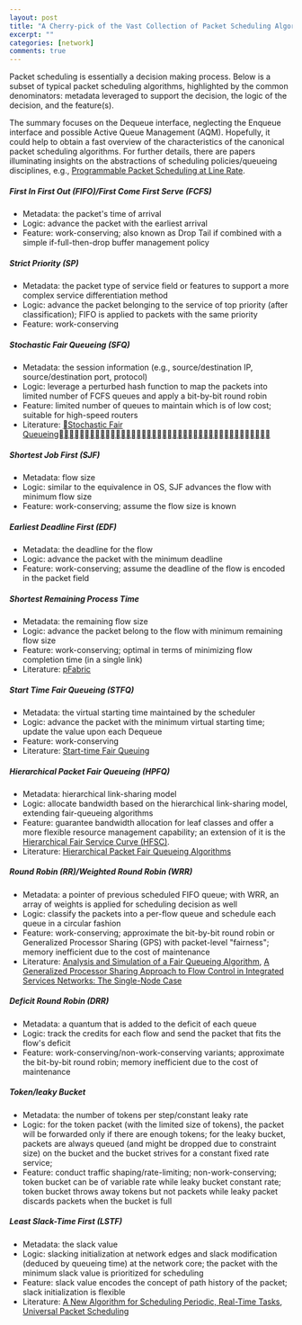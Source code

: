 ```yaml
---
layout: post
title: "A Cherry-pick of the Vast Collection of Packet Scheduling Algorithms"
excerpt: ""
categories: [network]
comments: true
---
```


<p class="lead text-justify">
Packet scheduling is essentially a decision making process.
Below is a subset of typical packet scheduling algorithms, highlighted by the common denominators: metadata leveraged to support the decision,
the logic of the decision, and the feature(s).
</p>
<p class="lead text-justify">
The summary focuses on the Dequeue interface, neglecting the Enqueue interface and possible Active Queue Management (AQM).
Hopefully, it could help to obtain a fast overview of the characteristics of the canonical packet scheduling algorithms.
For further details, there are papers illuminating insights on the abstractions of scheduling policies/queueing disciplines, e.g.,
<a href="https://cs.nyu.edu/~anirudh/pifo-sigcomm.pdf">Programmable Packet Scheduling at Line Rate</a>.
</p>

<h5>First In First Out (FIFO)/First Come First Serve (FCFS)</h5>
<ul class="lead text-justify">
<li>
    Metadata: the packet's time of arrival
</li>
<li>
    Logic: advance the packet with the earliest arrival
</li>
<li>
    Feature: work-conserving; also known as Drop Tail if combined with a simple if-full-then-drop buffer management policy
</li>
</ul>

<h5>Strict Priority (SP)</h5>
<ul class="lead text-justify">
<li>
    Metadata: the packet type of service field or features to support a more complex service differentiation method
</li>
<li>
    Logic: advance the packet belonging to the service of top priority (after classification); FIFO is applied to packets with the same priority
</li>
<li>
    Feature: work-conserving
</li>
</ul>

<h5>Stochastic Fair Queueing (SFQ)</h5>
<ul class="lead text-justify">
<li>
    Metadata: the session information (e.g., source/destination IP, source/destination port, protocol)
</li>
<li>
    Logic: leverage a perturbed hash function to map the packets into limited number of FCFS queues and apply a bit-by-bit round robin
</li>
<li>
    Feature: limited number of queues to maintain which is of low cost; suitable for high-speed routers
</li>
<li>
    Literature: <a href="http://www2.rdrop.com/~paulmck/scalability/paper/sfq.2002.06.04.pdf">􏰆Stochastic Fair Queueing􏰍􏰘􏰝􏰟􏰗􏰒􏰝􏰞􏰛􏰜􏰊􏰚􏰊􏰙􏰗􏰘􏰕􏰖􏰔􏰏􏰍􏰓􏰈􏰒􏰐􏰑􏰅􏰏􏰍􏰎􏰁􏰌􏰊􏰋􏰈􏰉􏰇􏰄􏰅􏰆􏰃</a>
</li>
</ul>

<h5>Shortest Job First (SJF)</h5>
<ul class="lead text-justify">
<li>
    Metadata: flow size
</li>
<li>
    Logic: similar to the equivalence in OS, SJF advances the flow with minimum flow size
</li>
<li>
    Feature: work-conserving; assume the flow size is known
</li>
</ul>

<h5>Earliest Deadline First (EDF)</h5>
<ul class="lead text-justify">
<li>
    Metadata: the deadline for the flow
</li>
<li>
    Logic: advance the packet with the minimum deadline
</li>
<li>
    Feature: work-conserving; assume the deadline of the flow is encoded in the packet field
</li>
</ul>

<h5>Shortest Remaining Process Time</h5>
<ul class="lead text-justify">
<li>
    Metadata: the remaining flow size
</li>
<li>
    Logic: advance the packet belong to the flow with minimum remaining flow size
</li>
<li>
    Feature: work-conserving; optimal in terms of minimizing flow completion time (in a single link)
</li>
<li>
    Literature: <a href="https://web.stanford.edu/~skatti/pubs/sigcomm13-pfabric.pdf">pFabric</a>
</li>
</ul>

<h5>Start Time Fair Queueing (STFQ)</h5>
<ul class="lead text-justify">
<li>
    Metadata: the virtual starting time maintained by the scheduler
</li>
<li>
    Logic: advance the packet with the minimum virtual starting time; update the value upon each Dequeue
</li>
<li>
    Feature: work-conserving
</li>
<li>
    Literature: <a href="http://ccr.sigcomm.org/archive/1996/papers/goyal.pdf">Start-time Fair Queuing</a>
</li>
</ul>

<h5>Hierarchical Packet Fair Queueing (HPFQ)</h5>
<ul class="lead text-justify">
<li>
    Metadata: hierarchical link-sharing model
</li>
<li>
    Logic: allocate bandwidth based on the hierarchical link-sharing model, extending fair-queueing algorithms
</li>
<li>
    Feature: guarantee bandwidth allocation for leaf classes and offer a more flexible resource management capability;
    an extension of it is the
    <a href="http://conferences.sigcomm.org/sigcomm/1997/papers/p011.pdf">Hierarchical Fair Service Curve (HFSC)</a>.
</li>
<li>
    Literature: <a href="https://www.cs.cmu.edu/~hzhang/papers/TON-97-Oct.pdf">Hierarchical Packet Fair Queueing Algorithms</a>
</li>
</ul>

<h5>Round Robin (RR)/Weighted Round Robin (WRR)</h5>
<ul class="lead text-justify">
<li>
    Metadata: a pointer of previous scheduled FIFO queue; with WRR, an array of weights is applied for scheduling decision as well
</li>
<li>
    Logic: classify the packets into a per-flow queue and schedule each queue in a circular fashion
</li>
<li>
    Feature: work-conserving; approximate the bit-by-bit round robin or Generalized Processor Sharing (GPS) with packet-level "fairness";
    memory inefficient due to the cost of maintenance
</li>
<li>
    Literature: <a href="http://ccr.sigcomm.org/archive/1995/jan95/ccr-9501-shenker.pdf">Analysis and Simulation of a Fair Queueing Algorithm</a>,
    <a href="http://www.cs.columbia.edu/~ricardo/misc/docs/gps.pdf">A Generalized Processor Sharing Approach
to Flow Control in Integrated Services
    Networks: The Single-Node Case</a>
</li>
</ul>

<h5>Deficit Round Robin (DRR)</h5>
<ul class="lead text-justify">
<li>
    Metadata: a quantum that is added to the deficit of each queue
</li>
<li>
    Logic: track the credits for each flow and send the packet that fits the flow's deficit
</li>
<li>
    Feature: work-conserving/non-work-conserving variants; approximate the bit-by-bit round robin;
    memory inefficient due to the cost of maintenance
</li>
</ul>

<h5>Token/leaky Bucket</h5>
<ul class="lead text-justify">
<li>
    Metadata: the number of tokens per step/constant leaky rate
</li>
<li>
    Logic: for the token packet (with the limited size of tokens), the packet will be forwarded only if there are enough tokens;
    for the leaky bucket, packets are always queued (and might be dropped due to constraint size) on the bucket and
    the bucket strives for a constant fixed rate service;
</li>
<li>
    Feature: conduct traffic shaping/rate-limiting; non-work-conserving; token bucket can be of variable rate while leaky bucket constant rate;
    token bucket throws away tokens but not packets while leaky packet discards packets when the bucket is full
</li>
</ul>

<h5>Least Slack-Time First (LSTF)</h5>
<ul class="lead text-justify">
<li>
    Metadata: the slack value
</li>
<li>
    Logic: slacking initialization at network edges and slack modification (deduced by queueing time) at the network core;
    the packet with the minimum slack value is prioritized for scheduling
</li>
<li>
    Feature: slack value encodes the concept of path history of the packet; slack initialization is flexible
</li>
<li>
    Literature: <a href="https://link.springer.com/article/10.1007/BF01553887">A New Algorithm for Scheduling Periodic, Real-Time Tasks</a>,
    <a href="https://www.usenix.org/system/files/conference/nsdi16/nsdi16-paper-mittal.pdf">Universal Packet Scheduling</a>
</li>
</ul>